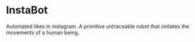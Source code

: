 # InstaBot
Automated likes in instagram.
A primitive untraceable robot that imitates the movements of a human being.
